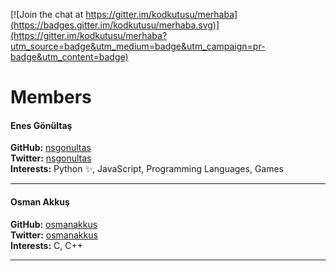 [![Join the chat at https://gitter.im/kodkutusu/merhaba](https://badges.gitter.im/kodkutusu/merhaba.svg)](https://gitter.im/kodkutusu/merhaba?utm_source=badge&utm_medium=badge&utm_campaign=pr-badge&utm_content=badge)

# Members
#### Enes Gönültaş
**GitHub:** [nsgonultas](https://github.com/nsgonultas)  
**Twitter:** [nsgonultas](https://twitter.com/nsgonultas)  
**Interests:** Python :sparkles:, JavaScript, Programming Languages, Games

---

#### Osman Akkuş
**GitHub:** [osmanakkus](https://github.com/osmanakkus44)  
**Twitter:** [osmanakkus](https://twitter.com/osmanakkus350)  
**Interests:** C, C++

---
